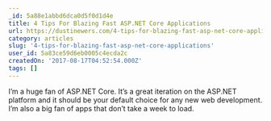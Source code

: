 ```yaml
---
_id: 5a88e1abbd6dca0d5f0d1d4e
title: 4 Tips For Blazing Fast ASP.NET Core Applications
url: https://dustinewers.com/4-tips-for-blazing-fast-asp-net-core-applications/
category: articles
slug: '4-tips-for-blazing-fast-asp-net-core-applications'
user_id: 5a83ce59d6eb0005c4ecda2c
createdOn: '2017-08-17T04:52:54.000Z'
tags: []
---
```


I’m a huge fan of ASP.NET Core. It’s a great iteration on the ASP.NET platform and it should be your default choice for any new web development. I’m also a big fan of apps that don’t take a week to load.
